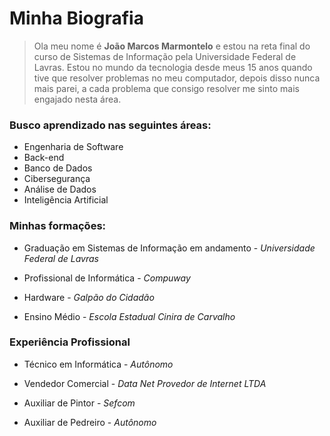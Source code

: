 # Minha Biografia

> Ola meu nome é **João Marcos Marmontelo** e estou na reta final do curso de Sistemas de Informação pela Universidade Federal de Lavras. Estou no mundo da tecnologia desde meus 15 anos quando tive que resolver problemas no meu computador, depois disso nunca mais parei, a cada problema que consigo resolver me sinto mais engajado nesta área.

### Busco aprendizado nas seguintes áreas:

* Engenharia de Software
* Back-end
* Banco de Dados
* Cibersegurança
* Análise de Dados
* Inteligência Artificial

### Minhas formações:

* Graduação em Sistemas de Informação em andamento - *Universidade Federal de Lavras*

* Profissional de Informática - *Compuway*

* Hardware - *Galpão do Cidadão*

* Ensino Médio - *Escola Estadual Cinira de Carvalho*

### Experiência Profissional

* Técnico em Informática - *Autônomo*

* Vendedor Comercial - *Data Net Provedor de Internet LTDA*

* Auxiliar de Pintor - *Sefcom*

* Auxiliar de Pedreiro - *Autônomo*





